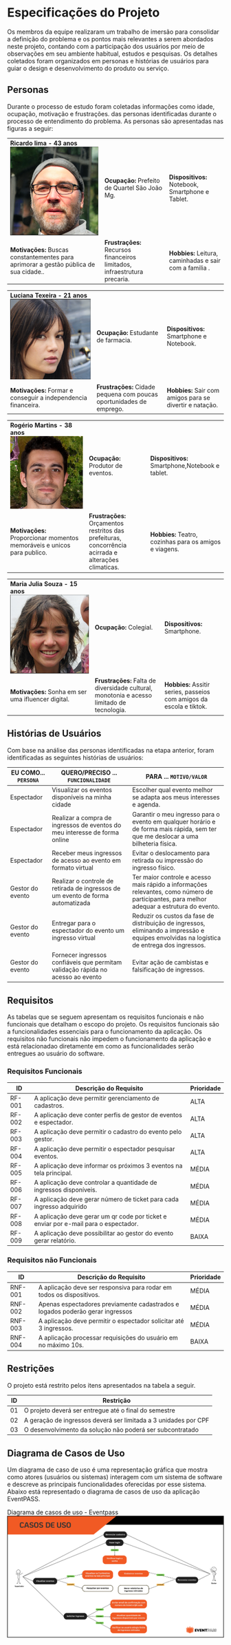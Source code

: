 # Especificações do Projeto

Os membros da equipe realizaram um trabalho de imersão para consolidar a definição do problema e os pontos mais relevantes a serem abordados neste projeto, contando com a participação dos usuários por meio de observações em seu ambiente habitual, estudos e pesquisas. Os detalhes coletados foram organizados em personas e histórias de usuários para guiar o design e desenvolvimento do produto ou serviço.

## Personas

Durante o processo de estudo foram coletadas informações como idade, ocupação, motivação e frustrações. das personas identificadas durante o processo de entendimento do problema. As personas são apresentadas nas figuras a seguir:

|                                                                                        |                                                                           |                                                         |
| -------------------------------------------------------------------------------------- | ------------------------------------------------------------------------- | ------------------------------------------------------- |
| **Ricardo lima - 43 anos** ![Gráfico de Im pacto](img/prefeito.png)                    | **Ocupação:** Prefeito de Quartel São João Mg.                            | **Dispositivos:** Notebook, Smartphone e Tablet.        |
| **Motivações:** Buscas constantementes para aprimorar a gestão pública de sua cidade.. | **Frustrações:** Recursos financeiros limitados, infraestrutura precaria. | **Hobbies:** Leitura, caminhadas e sair com a familia . |

|                                                                      |                                                                      |                                                          |
| -------------------------------------------------------------------- | -------------------------------------------------------------------- | -------------------------------------------------------- |
| **Luciana Texeira - 21 anos** ![Gráfico de Impacto](img/Luciana.png) | **Ocupação:** Estudante de farmacia.                                 | **Dispositivos:** Smartphone e Notebook.                 |
| **Motivações:** Formar e conseguir a independencia financeira.       | **Frustrações:** Cidade pequena com poucas oportunidades de emprego. | **Hobbies:** Sair com amigos para se divertir e natação. |

|                                                                         |                                                                                                       |                                                         |
| ----------------------------------------------------------------------- | ----------------------------------------------------------------------------------------------------- | ------------------------------------------------------- |
| **Rogério Martins - 38 anos** ![Gráfico de Impacto](img/ricardo.jpeg)   | **Ocupação:** Produtor de eventos.                                                                    | **Dispositivos:** Smartphone,Notebook e tablet.         |
| **Motivações:** Proporcionar momentos memoráveis e unicos para publico. | **Frustrações:** Orçamentos restritos das prefeituras, concorrência acirrada e alterações climaticas. | **Hobbies:** Teatro, cozinhas para os amigos e viagens. |

|                                                                      |                                                                                            |                                                                      |
| -------------------------------------------------------------------- | ------------------------------------------------------------------------------------------ | -------------------------------------------------------------------- |
| **Maria Julia Souza - 15 anos** ![Gráfico de Impacto](img/maria.png) | **Ocupação:** Colegial.                                                                    | **Dispositivos:** Smartphone.                                        |
| **Motivações:** Sonha em ser uma ifluencer digital.                  | **Frustrações:** Falta de diversidade cultural, monotonia e acesso limitado de tecnologia. | **Hobbies:** Assitir series, passeios com amigos da escola e tiktok. |

## Histórias de Usuários

Com base na análise das personas identificadas na etapa anterior, foram identificadas as seguintes histórias de usuários:

| EU COMO... `PERSONA` | QUERO/PRECISO ... `FUNCIONALIDADE`                                              | PARA ... `MOTIVO/VALOR`                                                                                                                    |
| -------------------- | ------------------------------------------------------------------------------- | ------------------------------------------------------------------------------------------------------------------------------------------ |
| Espectador           | Visualizar os eventos disponíveis na minha cidade                               | Escolher qual evento melhor se adapta aos meus interesses e agenda.                                                                        |
| Espectador           | Realizar a compra de ingressos de eventos do meu interesse de forma online      | Garantir o meu ingresso para o evento em qualquer horário e de forma mais rápida, sem ter que me deslocar a uma bilheteria física.         |
| Espectador           | Receber meus ingressos de acesso ao evento em formato virtual                   | Evitar o deslocamento para retirada ou impressão do ingresso físico.                                                                       |
| Gestor do evento     | Realizar o controle de retirada de ingressos de um evento de forma automatizada | Ter maior controle e acesso mais rápido a informações relevantes, como número de participantes, para melhor adequar a estrutura do evento. |
| Gestor do evento     | Entregar para o espectador do evento um ingresso virtual                        | Reduzir os custos da fase de distribuição de ingressos, eliminando a impressão e equipes envolvidas na logística de entrega dos ingressos. |
| Gestor do evento     | Fornecer ingressos confiáveis que permitam validação rápida no acesso ao evento | Evitar ação de cambistas e falsificação de ingressos.                                                                                      |

## Requisitos

As tabelas que se seguem apresentam os requisitos funcionais e não funcionais que detalham o escopo do projeto.
Os requisitos funcionais são a funcionalidades essenciais para o funcionamento da aplicação.
Os requisitos não funcionais não impedem o funcionamento da aplicação e está relacionadao diretamente em como as funcionalidades serão entregues ao usuário do software.

### Requisitos Funcionais

| ID     | Descrição do Requisito                                                              | Prioridade |
| ------ | ----------------------------------------------------------------------------------- | ---------- |
| RF-001 | A aplicação deve permitir gerenciamento de cadastros.                               | ALTA       |
| RF-002 | A aplicação deve conter perfis de gestor de eventos e espectador.                   | ALTA       |
| RF-003 | A aplicação deve permitir o cadastro do evento pelo gestor.                         | ALTA       |
| RF-004 | A aplicação deve permitir o espectador pesquisar eventos.                           | ALTA       |
| RF-005 | A aplicação deve informar os próximos 3 eventos na tela principal.                  | MÉDIA      |
| RF-006 | A aplicação deve controlar a quantidade de ingressos disponíveis.                   | MÉDIA      |
| RF-007 | A aplicação deve gerar número de ticket para cada ingresso adquirido                | MÉDIA      |
| RF-008 | A aplicação deve gerar um qr code por ticket e enviar por e-mail para o espectador. | MÉDIA      |
| RF-009 | A aplicação deve possibilitar ao gestor do evento gerar relatório.                  | BAIXA      |

### Requisitos não Funcionais

| ID      | Descrição do Requisito                                                        | Prioridade |
| ------- | ----------------------------------------------------------------------------- | ---------- |
| RNF-001 | A aplicação deve ser responsiva para rodar em todos os dispositivos.          | MÉDIA      |
| RNF-002 | Apenas espectadores previamente cadastrados e logados poderão gerar ingressos | MÉDIA      |
| RNF-003 | A aplicação deve permitir o espectador solicitar até 3 ingressos.             | MÉDIA      |
| RNF-004 | A aplicação processar requisições do usuário em no máximo 10s.                | BAIXA      |

## Restrições

O projeto está restrito pelos itens apresentados na tabela a seguir.

| ID  | Restrição                                                       |
| --- | --------------------------------------------------------------- |
| 01  | O projeto deverá ser entregue até o final do semestre           |
| 02  | A geração de ingressos deverá ser limitada a 3 unidades por CPF |
| 03  | O desenvolvimento da solução não poderá ser subcontratado       |

## Diagrama de Casos de Uso

Um diagrama de caso de uso é uma representação gráfica que mostra como atores (usuários ou sistemas) interagem com um sistema de software e descreve as principais funcionalidades oferecidas por esse sistema. Abaixo está representado o diagrama de casos de uso da aplicação EventPASS.

Diagrama de casos de uso - Eventpass
![Casos de uso](img/diagramaCasoDeUso.svg)

